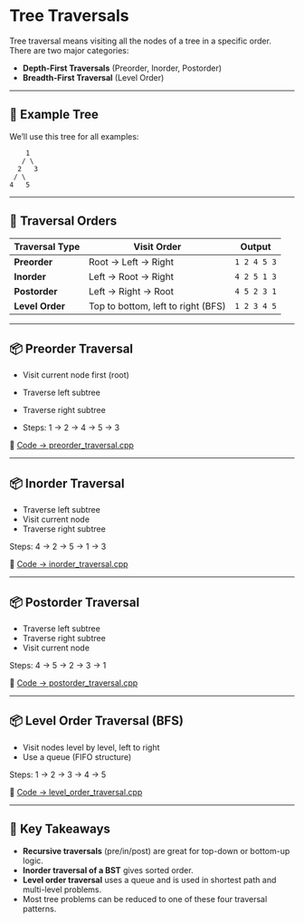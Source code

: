 ﻿# Tree Traversals

Tree traversal means visiting all the nodes of a tree in a specific order.  
There are two major categories:
- **Depth-First Traversals** (Preorder, Inorder, Postorder)
- **Breadth-First Traversal** (Level Order)

---

## 🌳 Example Tree

We’ll use this tree for all examples:
```
    1
   / \
  2   3
 / \
4   5
```

---

## 🔁 Traversal Orders

| Traversal Type | Visit Order               | Output                |
|----------------|---------------------------|------------------------|
| **Preorder**    | Root -> Left -> Right       | `1 2 4 5 3`            |
| **Inorder**     | Left -> Root -> Right       | `4 2 5 1 3`            |
| **Postorder**   | Left -> Right -> Root       | `4 5 2 3 1`            |
| **Level Order** | Top to bottom, left to right (BFS) | `1 2 3 4 5`    |

---

## 📦 Preorder Traversal
- Visit current node first (root)
- Traverse left subtree
- Traverse right subtree

- Steps: 1 -> 2 -> 4 -> 5 -> 3

📎 [Code -> preorder_traversal.cpp](preorder_traversal.cpp)

---

## 📦 Inorder Traversal
- Traverse left subtree
- Visit current node
- Traverse right subtree

Steps: 4 -> 2 -> 5 -> 1 -> 3


📎 [Code -> inorder_traversal.cpp](inorder_traversal.cpp)

---

## 📦 Postorder Traversal
- Traverse left subtree
- Traverse right subtree
- Visit current node

Steps: 4 -> 5 -> 2 -> 3 -> 1


📎 [Code -> postorder_traversal.cpp](postorder_traversal.cpp)

---

## 📦 Level Order Traversal (BFS)
- Visit nodes level by level, left to right
- Use a queue (FIFO structure)

Steps: 1 -> 2 -> 3 -> 4 -> 5


📎 [Code -> level_order_traversal.cpp](level_order_traversal.cpp)

---

## 🧠 Key Takeaways
- **Recursive traversals** (pre/in/post) are great for top-down or bottom-up logic.
- **Inorder traversal of a BST** gives sorted order.
- **Level order traversal** uses a queue and is used in shortest path and multi-level problems.
- Most tree problems can be reduced to one of these four traversal patterns.